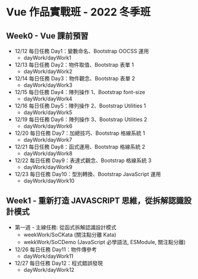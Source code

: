 # Vue 作品實戰班 - 2022 冬季班
## Week0 - Vue 課前預習
- 12/12 每日任務 Day1：變數命名、Bootstrap OOCSS 運用
  * dayWork/dayWork1
- 12/13 每日任務 Day2：物件取值、Bootstrap 表單 1
  * dayWork/dayWork2
- 12/14 每日任務 Day3：物件觀念、Bootstrap 表單 2
  * dayWork/dayWork3
- 12/15 每日任務 Day4：陣列操作 1、Bootstrap font-size
  * dayWork/dayWork4
- 12/16 每日任務 Day5：陣列操作 2、Bootstrap Utilities 1
  * dayWork/dayWork5
- 12/19 每日任務 Day6：陣列操作 3、Bootstrap Utilities 2
  * dayWork/dayWork6
- 12/20 每日任務 Day7：加總技巧、Bootstrap 格線系統 1
  * dayWork/dayWork7
- 12/21 每日任務 Day8：函式運用、Bootstrap 格線系統 2
  * dayWork/dayWork8
- 12/22 每日任務 Day9：表達式觀念、Bootstrap 格線系統 3
  * dayWork/dayWork9
- 12/23 每日任務 Day10：型別轉換、Bootstrap JavaScript 運用
  * dayWork/dayWork10
## Week1 - 重新打造 JAVASCRIPT 思維，從拆解認識設計模式
- 第一週 - 主線任務: 從函式拆解認識設計模式
  * weekWork/SoCKata (關注點分離 Kata)
  * wekkWork/SoCDemo (JavaScript 必學語法, ESModule, 關注點分離)
- 12/26 每日任務 Day11：物件傳參考
  * dayWork/dayWork11
- 12/27 每日任務 Day12：程式錯誤發現
  * dayWork/dayWork12